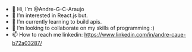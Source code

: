 - 👋 Hi, I’m @Andre-G-C-Araujo
- 👀 I’m interested in React.js but.
- 🌱 I’m currently learning to build apis.
- 💞️ I’m looking to collaborate on my skills of programming :)
- 📫 How to reach me linkedin: https://www.linkedin.com/in/andre-caue-b72a03287/





<!---
Andre-G-C-Araujo/Andre-G-C-Araujo is a ✨ special ✨ repository because its `README.md` (this file) appears on your GitHub profile.
You can click the Preview link to take a look at your changes.
--->
